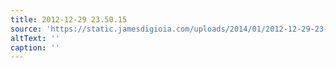 ```yaml
---
title: 2012-12-29 23.50.15
source: 'https://static.jamesdigioia.com/uploads/2014/01/2012-12-29-23-50-15-scaled.jpg'
altText: ''
caption: ''
---
```



